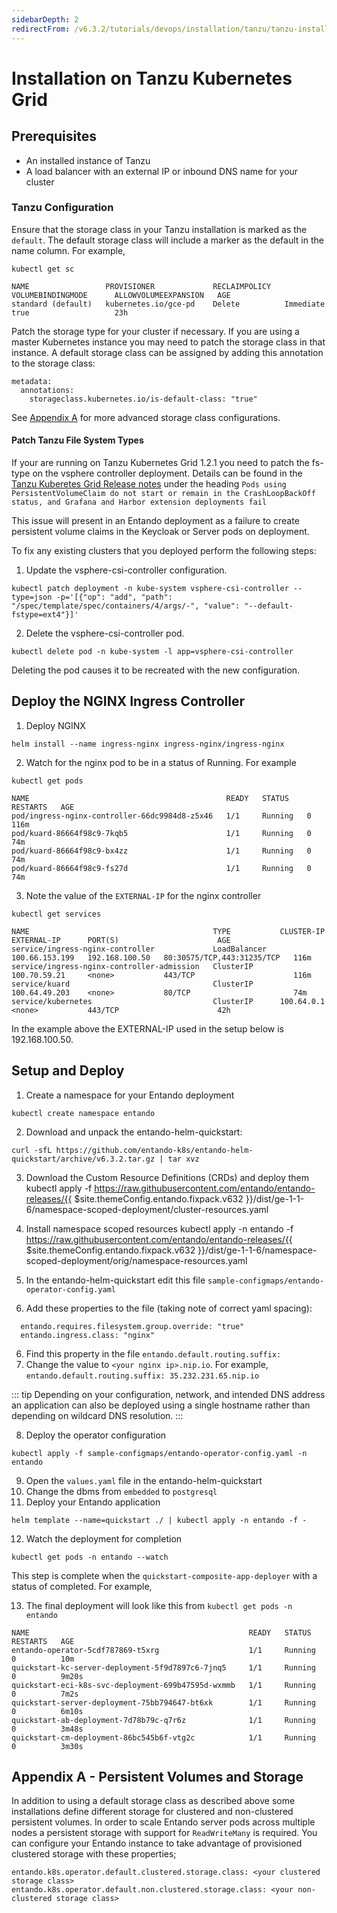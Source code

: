 ```yaml
---
sidebarDepth: 2
redirectFrom: /v6.3.2/tutorials/devops/installation/tanzu/tanzu-install.html
---
```


# Installation on Tanzu Kubernetes Grid

## Prerequisites

- An installed instance of Tanzu
- A load balancer with an external IP or inbound DNS name for your cluster


### Tanzu Configuration

Ensure that the storage class in your Tanzu installation is marked as the `default`. The default storage class will include a marker as the default in the name column. For example,

```
kubectl get sc
```

```
NAME                 PROVISIONER             RECLAIMPOLICY   VOLUMEBINDINGMODE      ALLOWVOLUMEEXPANSION   AGE
standard (default)   kubernetes.io/gce-pd    Delete          Immediate              true                   23h
```

Patch the storage type for your cluster if necessary. If you are using a master Kubernetes instance you may need to patch the storage class in that instance.
A default storage class can be assigned by adding this annotation to the storage class:

```
metadata:
  annotations:
    storageclass.kubernetes.io/is-default-class: "true"
```

See [Appendix A](#appendix-a-persistent-volumes-and-storage) for more advanced storage class configurations.

#### Patch Tanzu File System Types
If your are running on Tanzu Kubernetes Grid 1.2.1 you need to patch the fs-type on the vsphere controller deployment. Details can be found in the [Tanzu
Kuberetes Grid Release notes](https://docs.vmware.com/en/VMware-Tanzu-Kubernetes-Grid/1.2.1/rn/VMware-Tanzu-Kubernetes-Grid-121-Release-Notes.html)
under the heading
`Pods using PersistentVolumeClaim do not start or remain in the CrashLoopBackOff status, and Grafana and Harbor extension deployments fail`

This issue will present in an Entando deployment as a failure to create persistent volume claims in the Keycloak or
Server pods on deployment.

To fix any existing clusters that you deployed perform the following steps:

1. Update the vsphere-csi-controller configuration.
```
kubectl patch deployment -n kube-system vsphere-csi-controller --type=json -p='[{"op": "add", "path": "/spec/template/spec/containers/4/args/-", "value": "--default-fstype=ext4"}]'
```
2. Delete the vsphere-csi-controller pod.
```
kubectl delete pod -n kube-system -l app=vsphere-csi-controller
```
Deleting the pod causes it to be recreated with the new configuration.

## Deploy the NGINX Ingress Controller

1. Deploy NGINX

```
helm install --name ingress-nginx ingress-nginx/ingress-nginx
```

2. Watch for the nginx pod to be in a status of Running. For example

```
kubectl get pods
```

```
NAME                                            READY   STATUS    RESTARTS   AGE
pod/ingress-nginx-controller-66dc9984d8-z5x46   1/1     Running   0          116m
pod/kuard-86664f98c9-7kqb5                      1/1     Running   0          74m
pod/kuard-86664f98c9-bx4zz                      1/1     Running   0          74m
pod/kuard-86664f98c9-fs27d                      1/1     Running   0          74m
```

3. Note the value of the `EXTERNAL-IP` for the nginx controller

```
kubectl get services
```

```
NAME                                         TYPE           CLUSTER-IP       EXTERNAL-IP      PORT(S)                      AGE
service/ingress-nginx-controller             LoadBalancer   100.66.153.199   192.168.100.50   80:30575/TCP,443:31235/TCP   116m
service/ingress-nginx-controller-admission   ClusterIP      100.70.59.21     <none>           443/TCP                      116m
service/kuard                                ClusterIP      100.64.49.203    <none>           80/TCP                       74m
service/kubernetes                           ClusterIP      100.64.0.1       <none>           443/TCP                      42h
````

In the example above the EXTERNAL-IP used in the setup below is 192.168.100.50.


## Setup and Deploy

1. Create a namespace for your Entando deployment

```
kubectl create namespace entando
```

2. Download and unpack the entando-helm-quickstart:

```
curl -sfL https://github.com/entando-k8s/entando-helm-quickstart/archive/v6.3.2.tar.gz | tar xvz
```

3. Download the Custom Resource Definitions (CRDs) and deploy them
<EntandoCode>kubectl apply -f https://raw.githubusercontent.com/entando/entando-releases/{{ $site.themeConfig.entando.fixpack.v632 }}/dist/ge-1-1-6/namespace-scoped-deployment/cluster-resources.yaml</EntandoCode>
4. Install namespace scoped resources
<EntandoCode>kubectl apply -n entando -f https://raw.githubusercontent.com/entando/entando-releases/{{ $site.themeConfig.entando.fixpack.v632 }}/dist/ge-1-1-6/namespace-scoped-deployment/orig/namespace-resources.yaml</EntandoCode>

4. In the entando-helm-quickstart edit this file `sample-configmaps/entando-operator-config.yaml`
5. Add these properties to the file (taking note of correct yaml spacing):

```
  entando.requires.filesystem.group.override: "true"
  entando.ingress.class: "nginx"
```

6. Find this property in the file `entando.default.routing.suffix:`
7. Change the value to `<your nginx ip>.nip.io`. For example, `entando.default.routing.suffix: 35.232.231.65.nip.io`

::: tip
Depending on your configuration, network, and intended DNS address an application can also be deployed using a single hostname rather
than depending on wildcard DNS resolution.
:::


8. Deploy the operator configuration

```
kubectl apply -f sample-configmaps/entando-operator-config.yaml -n entando
```

9. Open the `values.yaml` file in the entando-helm-quickstart
10. Change the dbms from `embedded` to `postgresql`
11. Deploy your Entando application

```
helm template --name=quickstart ./ | kubectl apply -n entando -f -
```

12. Watch the deployment for completion
```
kubectl get pods -n entando --watch
```
This step is complete when the `quickstart-composite-app-deployer` with a status of completed. For example,

13. The final deployment will look like this from `kubectl get pods -n entando`

```
NAME                                                 READY   STATUS    RESTARTS   AGE
entando-operator-5cdf787869-t5xrg                    1/1     Running   0          10m
quickstart-kc-server-deployment-5f9d7897c6-7jnq5     1/1     Running   0          9m20s
quickstart-eci-k8s-svc-deployment-699b47595d-wxmmb   1/1     Running   0          7m2s
quickstart-server-deployment-75bb794647-bt6xk        1/1     Running   0          6m10s
quickstart-ab-deployment-7d78b79c-q7r6z              1/1     Running   0          3m48s
quickstart-cm-deployment-86bc545b6f-vtg2c            1/1     Running   0          3m30s
```

## Appendix A - Persistent Volumes and Storage

In addition to using a default storage class as described above some installations define different storage for clustered and non-clustered persistent volumes.
In order to scale Entando server pods across multiple nodes a persistent storage with support for `ReadWriteMany` is required. You can configure your Entando instance to take advantage of provisioned clustered storage with these properties;

```
entando.k8s.operator.default.clustered.storage.class: <your clustered storage class>
entando.k8s.operator.default.non.clustered.storage.class: <your non-clustered storage class>
```
